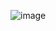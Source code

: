 ![image](https://user-images.githubusercontent.com/20998959/147889476-c629ad24-9a62-4cbc-a0f6-67bb91d34030.png)

